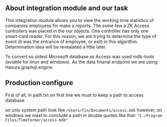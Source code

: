 ## About integration module and our task
This integration module allows you to view the working time statistics of companies employess for make a reports. The some few a ZK Access controllers was placed in the our objects. One controller has only one smart-card reader. For this reason, we are trying to determine the type of event (it was the entrance of employee, or exit) in this algorithm. Determination idea will be revealated a little later.

To convert so oldest Microsoft database as Access was used mdb-tools (aviable for linux and windows).
As the data finanal endpoint we are using Hasura graphql engine.

## Production configure

First of all, in path.txt on first line we must to keep a path to access database

on unix system path look like `/Users/fin/Documents/access.mdb`
however, on windows we mast to conclude a path in double quotes like that: `"C:/Program Files/Timeformer/access.mdb"`
